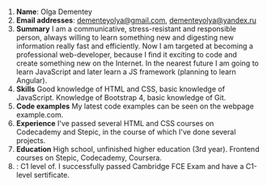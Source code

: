 1. **Name**: Olga Dementey
2. **Email addresses**: dementeyolya@gmail.com, dementeyolya@yandex.ru
3. **Summary** I am a communicative, stress-resistant and responsible person, always willing to learn something new and digesting new information really fast and efficiently.
Now I am targeted at becoming a professional web-developer, because I find it exciting to code and create something new on the Internet. In the nearest future I am going to learn JavaScript and later learn a JS framework (planning to learn Angular).
4. **Skills** Good knowledge of HTML and CSS, basic knowledge of JavaScript. Knowledge of Bootstrap 4, basic knowledge of Git.
5. **Code examples** My latest code examples can be seen on the webpage example.com.
6. **Experience** I've passed several HTML and CSS courses on Codecademy and Stepic, in the course of which I've done several projects.
7. **Education** High school, unfinished higher education (3rd year). Frontend courses on Stepic, Codecademy, Coursera.
8. : C1 level of. I successfully passed Cambridge FCE Exam and have a C1-level sertificate.

